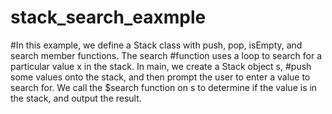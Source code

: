 # stack_search_eaxmple
#In this example, we define a Stack class with push, pop, isEmpty, and search member functions. The search 
#function uses a loop to search for a particular value x in the stack. In main, we create a Stack object s, 
#push some values onto the stack, and then prompt the user to enter a value to search for. We call the $search function on s to determine if the value is in the stack, and output the result.
